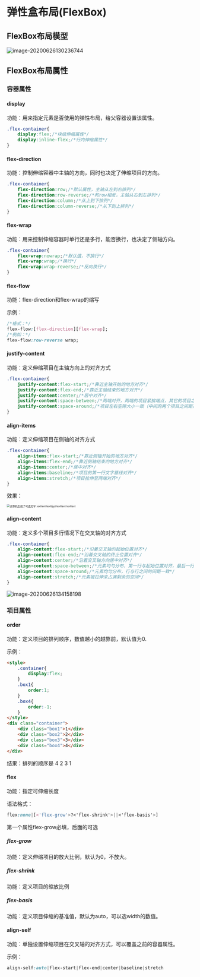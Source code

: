 # 弹性盒布局(FlexBox)

## FlexBox布局模型

![image-20200626130236744](C:\Users\76110\AppData\Roaming\Typora\typora-user-images\image-20200626130236744.png)

## FlexBox布局属性

### 容器属性

#### display

功能：用来指定元素是否使用的弹性布局，给父容器设置该属性。

```css
.flex-container{
    display:flex;/*块级伸缩属性*/
    display:inline-flex;/*行内伸缩属性*/
}
```

#### flex-direction

功能：控制伸缩容器中主轴的方向，同时也决定了伸缩项目的方向。

```css
.flex-container{
    flex-direction:row;/*默认属性，主轴从左到右排列*/
    flex-direction:row-reverse;/*和row相反，主轴从右到左排列*/
    flex-direction:column;/*从上到下排列*/
    flex-direction:column-reverse;/*从下到上排列*/
}
```

#### flex-wrap

功能：用来控制伸缩容器时单行还是多行，能否换行，也决定了侧轴方向。

```css
.flex-container{
    flex-wrap:nowrap;/*默认值，不换行*/
    flex-wrap:wrap;/*换行*/
    flex-wrap:wrap-reverse;/*反向换行*/
}
```

#### flex-flow

功能：flex-direction和flex-wrap的缩写

示例：

````css
/*格式：*/
flex-flow:[flex-direction][flex-wrap];
/*例如：*/
flex-flow:row-reverse wrap;
````

#### justify-content

功能：定义伸缩项目在主轴方向上的对齐方式

```css
.flex-container{
    justify-content:flex-start;/*靠近主轴开始的地方对齐*/
    justify-content:flex-end;/*靠近主轴结束的地方对齐*/
    justify-content:center;/*居中对齐*/
    justify-content:space-between;/*两端对齐，两端的项目紧挨端点，其它的项目之间距离平均分配*/
    justify-content:space-around;/*项目左右空隙大小一致（中间的两个项目之间距离为两倍的空隙，端点处是一倍的空隙）*/
}
```

#### align-items

功能：定义伸缩项目在侧轴的对齐方式

```css
.flex-container{
    align-items:flex-start;/*靠近侧轴开始的地方对齐*/
    align-items:flex-end;/*靠近侧轴结束的地方对齐*/
    align-items:center;/*居中对齐*/
    align-items:baseline;/*项目的第一行文字基线对齐*/
    align-items:stretch;/*项目拉伸至两端对齐*/
}
```

效果：

<img src="file:///C:/Users/76110/AppData/Local/Temp/msohtmlclip1/01/clip_image001.png" alt="计算机生成了可选文字: exttext texttpyt texttext texttext" style="zoom:50%;" />

#### align-content

功能：定义多个项目多行情况下在交叉轴的对齐方式

```css
.flex-container{
    align-content:flex-start;/*沿着交叉轴的起始位置对齐*/
    align-content:flex-end;/*沿着交叉轴的终止位置对齐*/
    align-content:center;/*沿着交叉轴方向居中对齐*/
    align-content:space-between;/*元素均匀分布，第一行与起始位置对齐，最后一行与终止位置对齐，空白空间随机分配*/
    align-content:space-around;/*元素均匀分布，行与行之间的间距一致*/
    align-content:stretch;/*元素被拉伸来占满剩余的空间*/
}
```

![image-20200626134158198](C:\Users\76110\AppData\Roaming\Typora\typora-user-images\image-20200626134158198.png)

### 项目属性

#### order

功能：定义项目的排列顺序，数值越小的越靠前，默认值为0.

示例：

```html
<style>
    .container{
        display:flex;
    }
    .box1{
        order:1;
    }
    .box4{
        order:-1;
    }
</style>
<div class="container">
    <div class="box1">1</div>
    <div class="box2">2</div>
    <div class="box3">3</div>
    <div class="box4">4</div>
</div>
```

结果：排列的顺序是 4 2 3 1

#### flex

功能：指定可伸缩长度

语法格式：

```css
flex:none|[<'flex-grow'>?<'flex-shrink'>||<'flex-basis'>]
```

第一个属性flex-grow必填，后面的可选

##### flex-grow

功能：定义伸缩项目的放大比例，默认为0，不放大。

##### flex-shrink

功能：定义项目的缩放比例

##### flex-basis

功能：定义项目伸缩的基准值，默认为auto，可以选width的数值。

#### align-self

功能：单独设置伸缩项目在交叉轴的对齐方式，可以覆盖之前的容器属性。

示例：

```css
align-self:auto|flex-start|flex-end|center|baseline|stretch
```





















